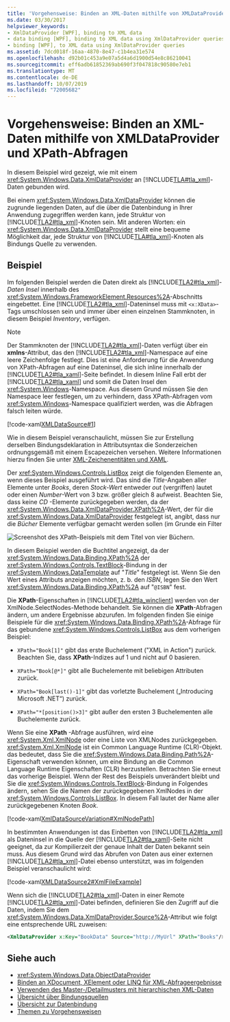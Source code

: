 ```yaml
---
title: 'Vorgehensweise: Binden an XML-Daten mithilfe von XMLDataProvider und XPath-Abfragen'
ms.date: 03/30/2017
helpviewer_keywords:
- XmlDataProvider [WPF], binding to XML data
- data binding [WPF], binding to XML data using XmlDataProvider queries
- binding [WPF], to XML data using XmlDataProvider queries
ms.assetid: 7dcd018f-16aa-4870-8e47-c1b4ea31e574
ms.openlocfilehash: d92b01c453a9e07a5d4a6d1900d54e8c86210041
ms.sourcegitcommit: eff6adb61852369ab690f3f047818c90580e7eb1
ms.translationtype: MT
ms.contentlocale: de-DE
ms.lasthandoff: 10/07/2019
ms.locfileid: "72005682"
---
```

# <a name="how-to-bind-to-xml-data-using-an-xmldataprovider-and-xpath-queries"></a>Vorgehensweise: Binden an XML-Daten mithilfe von XMLDataProvider und XPath-Abfragen
In diesem Beispiel wird gezeigt, wie mit einem <xref:System.Windows.Data.XmlDataProvider> an [!INCLUDE[TLA#tla_xml](../../../../includes/tlasharptla-xml-md.md)]-Daten gebunden wird.  
  
 Bei einem <xref:System.Windows.Data.XmlDataProvider> können die zugrunde liegenden Daten, auf die über die Datenbindung in Ihrer Anwendung zugegriffen werden kann, jede Struktur von [!INCLUDE[TLA2#tla_xml](../../../../includes/tla2sharptla-xml-md.md)]-Knoten sein. Mit anderen Worten: ein <xref:System.Windows.Data.XmlDataProvider> stellt eine bequeme Möglichkeit dar, jede Struktur von [!INCLUDE[TLA#tla_xml](../../../../includes/tlasharptla-xml-md.md)]-Knoten als Bindungs Quelle zu verwenden.  
  
## <a name="example"></a>Beispiel  
 Im folgenden Beispiel werden die Daten direkt als [!INCLUDE[TLA2#tla_xml](../../../../includes/tla2sharptla-xml-md.md)]- *Daten Insel* innerhalb des <xref:System.Windows.FrameworkElement.Resources%2A>-Abschnitts eingebettet. Eine [!INCLUDE[TLA2#tla_xml](../../../../includes/tla2sharptla-xml-md.md)]-Dateninsel muss mit `<x:XData>`-Tags umschlossen sein und immer über einen einzelnen Stammknoten, in diesem Beispiel *Inventory*, verfügen.  
  
> [!NOTE]
> Der Stammknoten der [!INCLUDE[TLA2#tla_xml](../../../../includes/tla2sharptla-xml-md.md)]-Daten verfügt über ein **xmlns**-Attribut, das den [!INCLUDE[TLA2#tla_xml](../../../../includes/tla2sharptla-xml-md.md)]-Namespace auf eine leere Zeichenfolge festlegt. Dies ist eine Anforderung für die Anwendung von XPath-Abfragen auf eine Dateninsel, die sich inline innerhalb der [!INCLUDE[TLA2#tla_xaml](../../../../includes/tla2sharptla-xaml-md.md)]-Seite befindet. In diesem Inline Fall erbt der [!INCLUDE[TLA2#tla_xaml](../../../../includes/tla2sharptla-xaml-md.md)] und somit die Daten Insel den <xref:System.Windows>-Namespace. Aus diesem Grund müssen Sie den Namespace leer festlegen, um zu verhindern, dass XPath-Abfragen vom <xref:System.Windows>-Namespace qualifiziert werden, was die Abfragen falsch leiten würde.  
  
 [!code-xaml[XMLDataSource#1](~/samples/snippets/csharp/VS_Snippets_Wpf/XmlDataSource/CS/Window1.xaml#1)]  
  
 Wie in diesem Beispiel veranschaulicht, müssen Sie zur Erstellung derselben Bindungsdeklaration in Attributsyntax die Sonderzeichen ordnungsgemäß mit einem Escapezeichen versehen. Weitere Informationen hierzu finden Sie unter [XML-Zeichenentitäten und XAML](../../xaml-services/xml-character-entities-and-xaml.md).  
  
 Der <xref:System.Windows.Controls.ListBox> zeigt die folgenden Elemente an, wenn dieses Beispiel ausgeführt wird. Das sind die *Title*-Angaben aller Elemente unter *Books*, deren *Stock-Wert* entweder *out* (vergriffen) lautet oder einen *Number*-Wert von 3 bzw. größer gleich 8 aufweist. Beachten Sie, dass keine *CD* -Elemente zurückgegeben werden, da der <xref:System.Windows.Data.XmlDataProvider.XPath%2A>-Wert, der für die <xref:System.Windows.Data.XmlDataProvider> festgelegt ist, angibt, dass nur die *Bücher* Elemente verfügbar gemacht werden sollen (im Grunde ein Filter  
  
 ![Screenshot des XPath-Beispiels mit dem Titel von vier Büchern.](./media/how-to-bind-to-xml-data-using-an-xmldataprovider-and-xpath-queries/xpath-example-listbox-details.png)  
  
 In diesem Beispiel werden die Buchtitel angezeigt, da der <xref:System.Windows.Data.Binding.XPath%2A> der <xref:System.Windows.Controls.TextBlock>-Bindung in der <xref:System.Windows.DataTemplate> auf "*Title*" festgelegt ist. Wenn Sie den Wert eines Attributs anzeigen möchten, z. b. den *ISBN*, legen Sie den Wert <xref:System.Windows.Data.Binding.XPath%2A> auf "`@ISBN`" fest.  
  
 Die **XPath**-Eigenschaften in [!INCLUDE[TLA2#tla_winclient](../../../../includes/tla2sharptla-winclient-md.md)] werden von der XmlNode.SelectNodes-Methode behandelt. Sie können die **XPath**-Abfragen ändern, um andere Ergebnisse abzurufen. Im folgenden finden Sie einige Beispiele für die <xref:System.Windows.Data.Binding.XPath%2A>-Abfrage für das gebundene <xref:System.Windows.Controls.ListBox> aus dem vorherigen Beispiel:  
  
- `XPath="Book[1]"` gibt das erste Buchelement ("XML in Action") zurück. Beachten Sie, dass **XPath**-Indizes auf 1 und nicht auf 0 basieren.  
  
- `XPath="Book[@*]"` gibt alle Buchelemente mit beliebigen Attributen zurück.  
  
- `XPath="Book[last()-1]"` gibt das vorletzte Buchelement („Introducing Microsoft .NET“) zurück.  
  
- `XPath="*[position()>3]"` gibt außer den ersten 3 Buchelementen alle Buchelemente zurück.  
  
 Wenn Sie eine **XPath** -Abfrage ausführen, wird eine <xref:System.Xml.XmlNode> oder eine Liste von XMLNodes zurückgegeben. <xref:System.Xml.XmlNode> ist ein Common Language Runtime (CLR)-Objekt. das bedeutet, dass Sie die <xref:System.Windows.Data.Binding.Path%2A>-Eigenschaft verwenden können, um eine Bindung an die Common Language Runtime Eigenschaften (CLR) herzustellen. Betrachten Sie erneut das vorherige Beispiel. Wenn der Rest des Beispiels unverändert bleibt und Sie die <xref:System.Windows.Controls.TextBlock>-Bindung in Folgendes ändern, sehen Sie die Namen der zurückgegebenen XmlNodes in der <xref:System.Windows.Controls.ListBox>. In diesem Fall lautet der Name aller zurückgegebenen Knoten *Book*.  
  
 [!code-xaml[XmlDataSourceVariation#XmlNodePath](~/samples/snippets/csharp/VS_Snippets_Wpf/XmlDataSourceVariation/CS/Page1.xaml#xmlnodepath)]  
  
 In bestimmten Anwendungen ist das Einbetten von [!INCLUDE[TLA2#tla_xml](../../../../includes/tla2sharptla-xml-md.md)] als Dateninsel in die Quelle der [!INCLUDE[TLA2#tla_xaml](../../../../includes/tla2sharptla-xaml-md.md)]-Seite nicht geeignet, da zur Kompilierzeit der genaue Inhalt der Daten bekannt sein muss. Aus diesem Grund wird das Abrufen von Daten aus einer externen [!INCLUDE[TLA2#tla_xml](../../../../includes/tla2sharptla-xml-md.md)]-Datei ebenso unterstützt, was im folgenden Beispiel veranschaulicht wird:  
  
 [!code-xaml[XMLDataSource2#XmlFileExample](~/samples/snippets/csharp/VS_Snippets_Wpf/XmlDataSource2/CS/Window1.xaml#xmlfileexample)]  
  
 Wenn sich die [!INCLUDE[TLA2#tla_xml](../../../../includes/tla2sharptla-xml-md.md)]-Daten in einer Remote [!INCLUDE[TLA2#tla_xml](../../../../includes/tla2sharptla-xml-md.md)]-Datei befinden, definieren Sie den Zugriff auf die Daten, indem Sie dem <xref:System.Windows.Data.XmlDataProvider.Source%2A>-Attribut wie folgt eine entsprechende URL zuweisen:  
  
```xml  
<XmlDataProvider x:Key="BookData" Source="http://MyUrl" XPath="Books"/>  
```  
  
## <a name="see-also"></a>Siehe auch

- <xref:System.Windows.Data.ObjectDataProvider>
- [Binden an XDocument, XElement oder LINQ für XML-Abfrageergebnisse](how-to-bind-to-xdocument-xelement-or-linq-for-xml-query-results.md)
- [Verwenden des Master-/Detailmusters mit hierarchischen XML-Daten](how-to-use-the-master-detail-pattern-with-hierarchical-xml-data.md)
- [Übersicht über Bindungsquellen](binding-sources-overview.md)
- [Übersicht zur Datenbindung](data-binding-overview.md)
- [Themen zu Vorgehensweisen](data-binding-how-to-topics.md)
